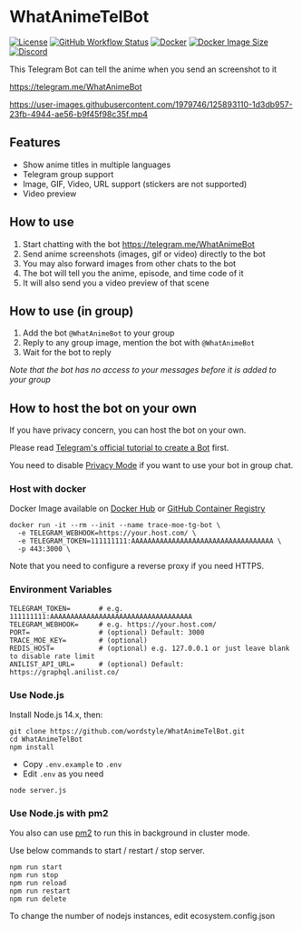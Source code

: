 # WhatAnimeTelBot

[![License](https://img.shields.io/github/license/soruly/trace.moe-telegram-bot.svg?style=flat-square)](https://github.com/soruly/trace.moe-telegram-bot/blob/master/LICENSE)
[![GitHub Workflow Status](https://img.shields.io/github/workflow/status/soruly/trace.moe-telegram-bot/Node.js%20CI?style=flat-square)](https://github.com/soruly/trace.moe-telegram-bot/actions)
[![Docker](https://img.shields.io/docker/pulls/soruly/trace.moe-telegram-bot?style=flat-square)](https://hub.docker.com/r/soruly/trace.moe-telegram-bot)
[![Docker Image Size](https://img.shields.io/docker/image-size/soruly/trace.moe-telegram-bot/latest?style=flat-square)](https://hub.docker.com/r/soruly/trace.moe-telegram-bot)
[![Discord](https://img.shields.io/discord/437578425767559188.svg?style=flat-square)](https://discord.gg/K9jn6Kj)

This Telegram Bot can tell the anime when you send an screenshot to it

https://telegram.me/WhatAnimeBot

https://user-images.githubusercontent.com/1979746/125893110-1d3db957-23fb-4944-ae56-b9f45f98c35f.mp4

## Features

- Show anime titles in multiple languages
- Telegram group support
- Image, GIF, Video, URL support (stickers are not supported)
- Video preview

## How to use

1. Start chatting with the bot https://telegram.me/WhatAnimeBot
2. Send anime screenshots (images, gif or video) directly to the bot
3. You may also forward images from other chats to the bot
4. The bot will tell you the anime, episode, and time code of it
5. It will also send you a video preview of that scene

## How to use (in group)

1. Add the bot `@WhatAnimeBot` to your group
2. Reply to any group image, mention the bot with `@WhatAnimeBot`
3. Wait for the bot to reply

_Note that the bot has no access to your messages before it is added to your group_

## How to host the bot on your own

If you have privacy concern, you can host the bot on your own.

Please read [Telegram's official tutorial to create a Bot](https://core.telegram.org/bots) first.

You need to disable [Privacy Mode](https://core.telegram.org/bots#privacy-mode) if you want to use your bot in group chat.

### Host with docker

Docker Image available on [Docker Hub](https://hub.docker.com/repository/docker/soruly/trace.moe-telegram-bot) or [GitHub Container Registry](https://github.com/soruly/trace.moe-telegram-bot/pkgs/container/trace.moe-telegram-bot)

```
docker run -it --rm --init --name trace-moe-tg-bot \
  -e TELEGRAM_WEBHOOK=https://your.host.com/ \
  -e TELEGRAM_TOKEN=111111111:AAAAAAAAAAAAAAAAAAAAAAAAAAAAAAAAAAA \
  -p 443:3000 \

```

Note that you need to configure a reverse proxy if you need HTTPS.

### Environment Variables

```
TELEGRAM_TOKEN=       # e.g. 111111111:AAAAAAAAAAAAAAAAAAAAAAAAAAAAAAAAAAA
TELEGRAM_WEBHOOK=     # e.g. https://your.host.com/
PORT=                 # (optional) Default: 3000
TRACE_MOE_KEY=        # (optional)
REDIS_HOST=           # (optional) e.g. 127.0.0.1 or just leave blank to disable rate limit
ANILIST_API_URL=      # (optional) Default: https://graphql.anilist.co/
```

### Use Node.js

Install Node.js 14.x, then:

```
git clone https://github.com/wordstyle/WhatAnimeTelBot.git
cd WhatAnimeTelBot
npm install
```

- Copy `.env.example` to `.env`
- Edit `.env` as you need

```
node server.js
```

### Use Node.js with pm2

You also can use [pm2](https://pm2.keymetrics.io/) to run this in background in cluster mode.

Use below commands to start / restart / stop server.

```
npm run start
npm run stop
npm run reload
npm run restart
npm run delete
```

To change the number of nodejs instances, edit ecosystem.config.json
